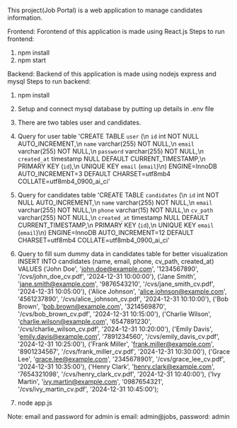 This project(Job Portal) is a web application to manage candidates information.

Frontend: Forontend of this application is made using React.js 
Steps to run frontend:
1. npm install
2. npm start

Backend: Backend of this application is made using nodejs express and mysql
Steps to run backend:
1. npm install
2. Setup and connect mysql database by putting up details in .env file
3. There are two tables user and candidates.
4. Query for user table 'CREATE TABLE `user` (\n  `id` int NOT NULL AUTO_INCREMENT,\n  `name` varchar(255) NOT NULL,\n  `email` varchar(255) NOT NULL,\n  `password` varchar(255) NOT NULL,\n  `created_at` timestamp NULL DEFAULT CURRENT_TIMESTAMP,\n  PRIMARY KEY (`id`),\n  UNIQUE KEY `email` (`email`)\n) ENGINE=InnoDB AUTO_INCREMENT=3 DEFAULT CHARSET=utf8mb4 COLLATE=utf8mb4_0900_ai_ci'
5. Query for candidates table 'CREATE TABLE `candidates` (\n  `id` int NOT NULL AUTO_INCREMENT,\n  `name` varchar(255) NOT NULL,\n  `email` varchar(255) NOT NULL,\n  `phone` varchar(15) NOT NULL,\n  `cv_path` varchar(255) NOT NULL,\n  `created_at` timestamp NULL DEFAULT CURRENT_TIMESTAMP,\n  PRIMARY KEY (`id`),\n  UNIQUE KEY `email` (`email`)\n) ENGINE=InnoDB AUTO_INCREMENT=12 DEFAULT CHARSET=utf8mb4 COLLATE=utf8mb4_0900_ai_ci'
6. Query to fill sum dummy data in candidates table for better visualization
INSERT INTO candidates (name, email, phone, cv_path, created_at) VALUES
('John Doe', 'john.doe@example.com', '1234567890', '/cvs/john_doe_cv.pdf', '2024-12-31 10:00:00'),
('Jane Smith', 'jane.smith@example.com', '9876543210', '/cvs/jane_smith_cv.pdf', '2024-12-31 10:05:00'),
('Alice Johnson', 'alice.johnson@example.com', '4561237890', '/cvs/alice_johnson_cv.pdf', '2024-12-31 10:10:00'),
('Bob Brown', 'bob.brown@example.com', '3214569870', '/cvs/bob_brown_cv.pdf', '2024-12-31 10:15:00'),
('Charlie Wilson', 'charlie.wilson@example.com', '6547891230', '/cvs/charlie_wilson_cv.pdf', '2024-12-31 10:20:00'),
('Emily Davis', 'emily.davis@example.com', '7891234560', '/cvs/emily_davis_cv.pdf', '2024-12-31 10:25:00'),
('Frank Miller', 'frank.miller@example.com', '8901234567', '/cvs/frank_miller_cv.pdf', '2024-12-31 10:30:00'),
('Grace Lee', 'grace.lee@example.com', '2345678901', '/cvs/grace_lee_cv.pdf', '2024-12-31 10:35:00'),
('Henry Clark', 'henry.clark@example.com', '7654321098', '/cvs/henry_clark_cv.pdf', '2024-12-31 10:40:00'),
('Ivy Martin', 'ivy.martin@example.com', '0987654321', '/cvs/ivy_martin_cv.pdf', '2024-12-31 10:45:00');

8. node app.js

Note: email and password for admin is email: admin@jobs, password: admin


